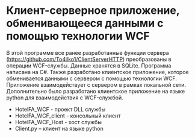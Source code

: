 # Клиент-серверное приложение, обменивающееся данными с помощью технологии WCF
В этой программе все ранее разработанные функции сервера (https://github.com/To4ilko1/ClientServerHTTP) преобразованы в операции WCF-службы. Данные хранятся в SQLite. Программа написана на C#. Также разработано клиентское приложение, которое обменивается данными с сервером с помощью технологии WCF. Приложение взаимодействует с сервером в рамках локальной сети. Дополнительно было разработано клиентское приложение на языке python для взаимодействия с WCF-службой.
* HotelFA_WCF - проект DLL службы
* HotelFA_WCF_client - консольный клиент
* HotelFA_WCF_Host - хост службы
* Client.py – клиент на языке python
